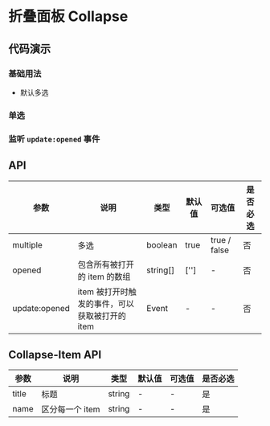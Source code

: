 # 折叠面板 Collapse

## 代码演示

### 基础用法

- 默认多选

<ClientOnly>
  <demo-collapse-1 />
</ClientOnly>

### 单选

<ClientOnly>
  <demo-collapse-2 />
</ClientOnly>

### 监听 `update:opened` 事件

<ClientOnly>
  <demo-collapse-3 />
</ClientOnly>

## API

| 参数          | 说明                                           | 类型    | 默认值 | 可选值       | 是否必选 |
| ------------- | ---------------------------------------------- | ------- | ------ | ------------ | -------- |
| multiple      | 多选                                           | boolean | true   | true / false | 否       |
| opened        | 包含所有被打开的 item 的数组                   | string[]   | ['']   | -            | 否       |
| update:opened | item 被打开时触发的事件，可以获取被打开的 item | Event   | -      | -            | 否       |

## Collapse-Item API

| 参数  | 说明            | 类型   | 默认值 | 可选值 | 是否必选 |
| ----- | --------------- | ------ | ------ | ------ | -------- |
| title | 标题            | string | -      | -      | 是       |
| name  | 区分每一个 item | string | -      | -      | 是       |
